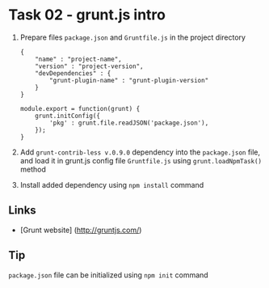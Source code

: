 Task 02 - grunt.js intro
====================

1. Prepare files `package.json` and `Gruntfile.js` in the project directory

    ```
    {
        "name" : "project-name",
        "version" : "project-version",
        "devDependencies" : {
            "grunt-plugin-name" : "grunt-plugin-version"
        }
    }
    ```

    ```
    module.export = function(grunt) {
        grunt.initConfig({
            'pkg' : grunt.file.readJSON('package.json'),
        });
    }
    ```

2. Add `grunt-contrib-less v.0.9.0`  dependency into the `package.json` file, and load it in grunt.js config file `Gruntfile.js` using `grunt.loadNpmTask()` method
3. Install added dependency using `npm install` command

## Links
- [Grunt website] (http://gruntjs.com/)

## Tip
`package.json` file can be initialized using `npm init` command

